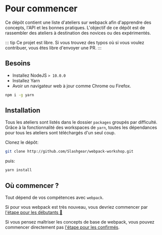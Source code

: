 # Pour commencer

Ce dépôt contient une liste d'ateliers sur webpack afin d'apprendre des concepts, l'API et les bonnes pratiques.
L'objectif de ce dépôt est de rassembler des ateliers à destination des novices ou des expérimentés.

::: tip
Ce projet est libre. Si vous trouvez des typos où si vous voulez contribuer, vous êtes libre d'envoyer une PR.
:::

## Besoins

- Installez NodeJS `> 10.0.0`
- Installez Yarn
- Avoir un navigateur web à jour comme Chrome ou Firefox.

```bash
npm i -g yarn
```

## Installation

Tous les ateliers sont listés dans le dossier `packages` groupés par difficulté.
Grâce à la fonctionnalité des workspaces de `yarn`, toutes les dépendances pour tous les ateliers sont téléchargés d'un seul coup.

Clonez le dépôt:

```bash
git clone http://github.com/Slashgear/webpack-workshop.git
```

puis:

```bash
yarn install
```

## Où commencer ?

Tout dépend de vos compétences avec `webpack`.

Si pour vous webpack est très nouveau, vous devriez commencer par [l'étape pour les débutants :baby:](novice/basics.md)

Si vous pensez maîtriser les concepts de base de webpack, vous pouvez commencer directement pas [l'étape pour les confirmés](intermediate/dev.md).
